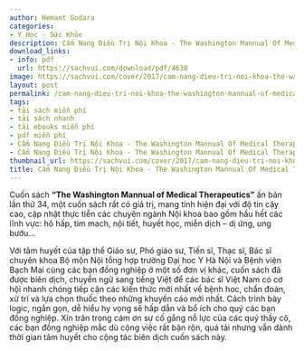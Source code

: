 ```yaml
---
author: Hemant Godara
categories:
- Y Học - Sức Khỏe
description: Cẩm Nang Điều Trị Nội Khoa - The Washington Mannual Of Medical Therapeutics
download_links:
- info: pdf
  url: https://sachvui.com/download/pdf/4638
image: https://sachvui.com/cover/2017/cam-nang-dieu-tri-noi-khoa-the-washington-mannual-of-medical-therapeutics.jpg
layout: post
permalink: /cam-nang-dieu-tri-noi-khoa-the-washington-mannual-of-medical-therapeutics.html
tags:
- tải sách miễn phí
- tải sách nhanh
- tải ebooks miễn phí
- pdf miễn phí
- Cẩm Nang Điều Trị Nội Khoa - The Washington Mannual Of Medical Therapeutics ebook
- Cẩm Nang Điều Trị Nội Khoa - The Washington Mannual Of Medical Therapeutics pdf
thumbnail_url: https://sachvui.com/cover/2017/cam-nang-dieu-tri-noi-khoa-the-washington-mannual-of-medical-therapeutics.jpg
title: Cẩm Nang Điều Trị Nội Khoa - The Washington Mannual Of Medical Therapeutics
---
```


 <div class="item-desc text-justify"> <p>Cuốn sách <strong>“The Washington Mannual of Medical Therapeutics”</strong> ấn bản lần thứ 34, một cuốn sách rất có giá trị, mang tính hiện đại với độ tin cậy cao, cập nhật thực tiễn các chuyên ngành Nội khoa bao gồm hầu hết các lĩnh vực: hô hấp, tim mach, nội tiết, huyết học, miễn dịch – dị ứng, ung bướu…</p><p>Với tâm huyết của tập thể Giáo sư, Phó giáo sư, Tiến sĩ, Thạc sĩ, Bác sĩ chuyên khoa Bộ mộn Nội tổng hợp trường Đại hoc Y Hà Nội và Bệnh viện Bạch Mai cùng các bạn đồng nghiệp ở một số đơn vị khác, cuốn sách đã được biên dịch, chuyển ngữ sang tiếng Việt để các bác sĩ Việt Nam có cơ hội nhanh chóng tiếp cận các kiến thức mới nhất về bệnh hoc, chẩn đoán, xử trí và lựa chọn thuốc theo những khuyến cáo mới nhất. Cách trình bày logic, ngắn gọn, dễ hiểu hy vọng sẽ hấp dẫn và bổ ích cho quý các bạn đồng nghiệp. Xin trân trọng cám ơn sự cố gắng nỗ lực của các quý thầy cô, các bạn đồng nghiệp mằc dù cộng việc rất bận rộn, quá tải nhưng vẫn dành thời gian tâm huyết cho cộng tác biên dịch cuốn sách này.</p> </div>